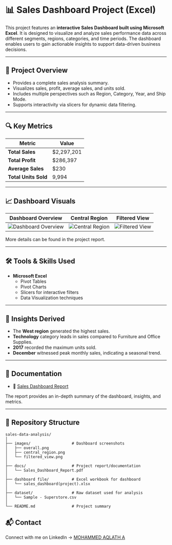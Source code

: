 # 📊 Sales Dashboard Project (Excel)

This project features an **interactive Sales Dashboard built using Microsoft Excel**. It is designed to visualize and analyze sales performance data across different segments, regions, categories, and time periods. The dashboard enables users to gain actionable insights to support data-driven business decisions.

---

## 🚀 Project Overview

- Provides a complete sales analysis summary.
- Visualizes sales, profit, average sales, and units sold.
- Includes multiple perspectives such as Region, Category, Year, and Ship Mode.
- Supports interactivity via slicers for dynamic data filtering.

---

## 🔍 Key Metrics

| Metric             | Value     |
|--------------------|-----------|
| **Total Sales**    | $2,297,201 |
| **Total Profit**   | $286,397   |
| **Average Sales**  | $230       |
| **Total Units Sold**| 9,994     |

---

## 📈 Dashboard Visuals

| Dashboard Overview | Central Region | Filtered View |
|--------------------|----------------|---------------|
| ![Dashboard Overview](./images/overall.png) | ![Central Region](./images/central_region.png) | ![Filtered View](./images/filtered_view.png) |

More details can be found in the project report.

---

## 🛠️ Tools & Skills Used

- **Microsoft Excel**
  - Pivot Tables
  - Pivot Charts
  - Slicers for interactive filters
  - Data Visualization techniques

---

## 🧩 Insights Derived

- The **West region** generated the highest sales.
- **Technology** category leads in sales compared to Furniture and Office Supplies.
- **2017** recorded the maximum units sold.
- **December** witnessed peak monthly sales, indicating a seasonal trend.

---

## 📄 Documentation

- 📑 [Sales Dashboard Report](./docs/Sales_Dashboard_Report.pdf)

The report provides an in-depth summary of the dashboard, insights, and metrics.

---

## 📂 Repository Structure
```
sales-data-analysis/
│
├── images/                  # Dashboard screenshots
│   ├── overall.png 
│   ├── central_region.png
│   └── filtered_view.png 
│
├── docs/                    # Project report/documentation
│   └── Sales_Dashboard_Report.pdf 
│
├── dashboard file/          # Excel workbook for dashboard 
│   └── sales_dashboard(project).xlsx 
│
├── dataset/                 # Raw dataset used for analysis
│   └── Sample - Superstore.csv 
│
└── README.md                # Project summary
```

## 📬 Contact

Connect with me on LinkedIn -> [MOHAMMED AQLATH A](www.linkedin.com/in/mohammed-aqlath-a-26baa3248)

